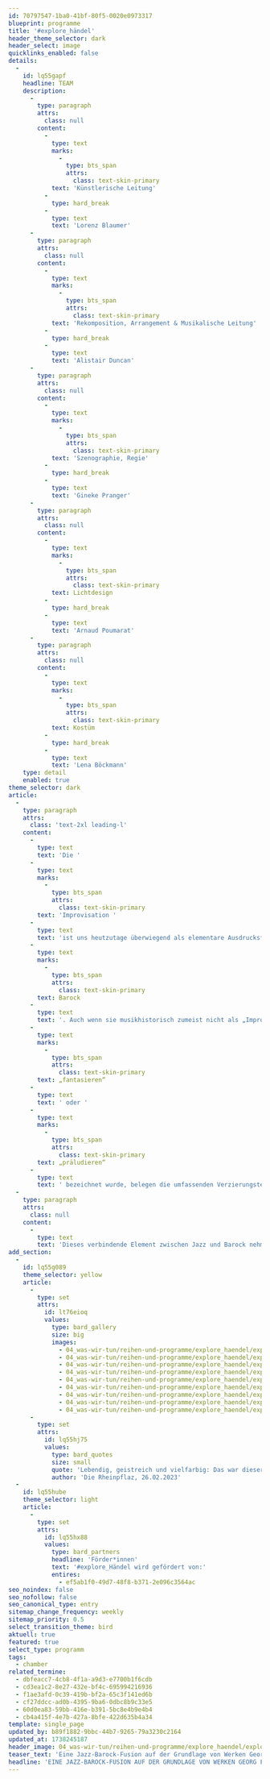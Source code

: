 ```yaml
---
id: 70797547-1ba0-41bf-80f5-0020e0973317
blueprint: programme
title: '#explore_händel'
header_theme_selector: dark
header_select: image
quicklinks_enabled: false
details:
  -
    id: lq55gapf
    headline: TEAM
    description:
      -
        type: paragraph
        attrs:
          class: null
        content:
          -
            type: text
            marks:
              -
                type: bts_span
                attrs:
                  class: text-skin-primary
            text: 'Künstlerische Leitung'
          -
            type: hard_break
          -
            type: text
            text: 'Lorenz Blaumer'
      -
        type: paragraph
        attrs:
          class: null
        content:
          -
            type: text
            marks:
              -
                type: bts_span
                attrs:
                  class: text-skin-primary
            text: 'Rekomposition, Arrangement & Musikalische Leitung'
          -
            type: hard_break
          -
            type: text
            text: 'Alistair Duncan'
      -
        type: paragraph
        attrs:
          class: null
        content:
          -
            type: text
            marks:
              -
                type: bts_span
                attrs:
                  class: text-skin-primary
            text: 'Szenographie, Regie'
          -
            type: hard_break
          -
            type: text
            text: 'Gineke Pranger'
      -
        type: paragraph
        attrs:
          class: null
        content:
          -
            type: text
            marks:
              -
                type: bts_span
                attrs:
                  class: text-skin-primary
            text: Lichtdesign
          -
            type: hard_break
          -
            type: text
            text: 'Arnaud Poumarat'
      -
        type: paragraph
        attrs:
          class: null
        content:
          -
            type: text
            marks:
              -
                type: bts_span
                attrs:
                  class: text-skin-primary
            text: Kostüm
          -
            type: hard_break
          -
            type: text
            text: 'Lena Böckmann'
    type: detail
    enabled: true
theme_selector: dark
article:
  -
    type: paragraph
    attrs:
      class: 'text-2xl leading-l'
    content:
      -
        type: text
        text: 'Die '
      -
        type: text
        marks:
          -
            type: bts_span
            attrs:
              class: text-skin-primary
        text: 'Improvisation '
      -
        type: text
        text: 'ist uns heutzutage überwiegend als elementare Ausdrucksform des Jazz bekannt. Doch auch in der klassischen Musik gab es Epochen, in denen die Improvisation eine wesentliche Rolle gespielt hat: so beispielsweise im '
      -
        type: text
        marks:
          -
            type: bts_span
            attrs:
              class: text-skin-primary
        text: Barock
      -
        type: text
        text: '. Auch wenn sie musikhistorisch zumeist nicht als „Improvisation“, sondern mit Begriffen wie '
      -
        type: text
        marks:
          -
            type: bts_span
            attrs:
              class: text-skin-primary
        text: „fantasieren“
      -
        type: text
        text: ' oder '
      -
        type: text
        marks:
          -
            type: bts_span
            attrs:
              class: text-skin-primary
        text: „präludieren“
      -
        type: text
        text: ' bezeichnet wurde, belegen die umfassenden Verzierungstechniken, Melodieimprovisationen über ostinaten Bassfiguren sowie die Ausführung des Generalbasses die Selbstverständlichkeit der Improvisation in der Barockmusik und die damit verbundenen Anforderungen an die Improvisationsfähigkeiten der Musiker*innen.'
  -
    type: paragraph
    attrs:
      class: null
    content:
      -
        type: text
        text: 'Dieses verbindende Element zwischen Jazz und Barock nehmen die Musiker*innen von Stegreif zum Anlass, um einen modernen, musikalischen Blick auf die ganze Breite von Georg Friedrich Händels (1685-1759) Werken zu werfen - vom traditionellen Concerto Grosso in g-moll (Op. 6 No. 6, HWV 324: III), über die berühmte Rinaldo "Arie Lascia ch''io pianga" (HWV 7) bis hin zu Händels Oratorium Israel in Egypt (HWV 54). Unter der musikalischen Leitung von Alistair Duncan entsteht im Hier und Jetzt, auswendig, frei beweglich im Raum eine kammermusikalische Konzertperformance für 7 Musiker*innen mit unterschiedlichen künstlerischen Ausbildungen sowie verschiedenen Herangehensweisen an Barockmusik und die Kunst der Improvisation.'
add_section:
  -
    id: lq55g089
    theme_selector: yellow
    article:
      -
        type: set
        attrs:
          id: lt76eioq
          values:
            type: bard_gallery
            size: big
            images:
              - 04_was-wir-tun/reihen-und-programme/explore_haendel/explore_handel_berlin-2024-c)-navina-neuschl--1518.jpg
              - 04_was-wir-tun/reihen-und-programme/explore_haendel/explore_handel_berlin-2024-c)-navina-neuschl-1416.jpg
              - 04_was-wir-tun/reihen-und-programme/explore_haendel/explore_handel_berlin-2024-c)-navina-neuschl-1600.jpg
              - 04_was-wir-tun/reihen-und-programme/explore_haendel/explore_handel_berlin-2024-c)-navina-neuschl-1613.jpg
              - 04_was-wir-tun/reihen-und-programme/explore_haendel/explore_handel_berlin-2024-c)-navina-neuschl-1640.jpg
              - 04_was-wir-tun/reihen-und-programme/explore_haendel/explore_handel_berlin-2024-c)-navina-neuschl-199462.jpg
              - 04_was-wir-tun/reihen-und-programme/explore_haendel/explore_handel_berlin-2024-c)-navina-neuschl-199706.jpg
              - 04_was-wir-tun/reihen-und-programme/explore_haendel/explore_handel_berlin-2024-c)-navina-neuschl-199827.jpg
              - 04_was-wir-tun/reihen-und-programme/explore_haendel/explore_handel_berlin-2024-c)-navina-neuschl-199836.jpg
      -
        type: set
        attrs:
          id: lq55hj75
          values:
            type: bard_quotes
            size: small
            quote: 'Lebendig, geistreich und vielfarbig: Das war dieser erstmals in dieser Form aufgeführte jazzige Händel in Karlsruhe, der beim Publikum große Begeisterung hervorrief.'
            author: 'Die Rheinpflaz, 26.02.2023'
  -
    id: lq55hube
    theme_selector: light
    article:
      -
        type: set
        attrs:
          id: lq55hx88
          values:
            type: bard_partners
            headline: 'Förder*innen'
            text: '#explore_Händel wird gefördert von:'
            entires:
              - ef5ab1f0-49d7-48f8-b371-2e096c3564ac
seo_noindex: false
seo_nofollow: false
seo_canonical_type: entry
sitemap_change_frequency: weekly
sitemap_priority: 0.5
select_transition_theme: bird
aktuell: true
featured: true
select_type: programm
tags:
  - chamber
related_termine:
  - dbfeacc7-4cb8-4f1a-a9d3-e7700b1f6cdb
  - cd3ea1c2-8e27-432e-bf4c-695994216936
  - f1ae3afd-0c39-419b-bf2a-65c3f141ed6b
  - cf27ddcc-ad0b-4395-9ba6-0dbc8b9c33e5
  - 60d0ea83-59bb-416e-b391-5bc8e4b9e4b4
  - cb4a415f-4e7b-427a-8bfe-422d635b4a34
template: single_page
updated_by: b89f1882-9bbc-44b7-9265-79a3230c2164
updated_at: 1738245187
header_image: 04_was-wir-tun/reihen-und-programme/explore_haendel/explore_handel_berlin-2024-c)-navina-neuschl-199827.jpg
teaser_text: 'Eine Jazz-Barock-Fusion auf der Grundlage von Werken Georg Friedrich Händels'
headline: 'EINE JAZZ-BAROCK-FUSION AUF DER GRUNDLAGE VON WERKEN GEORG FRIEDRICH HÄNDELS'
---
```

